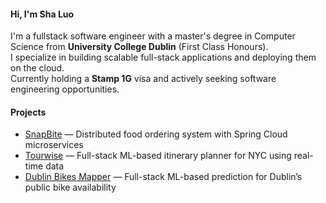 #### Hi, I'm Sha Luo

I'm a fullstack software engineer with a master's degree in Computer Science from **University College Dublin** (First Class Honours).<br/>
I specialize in building scalable full-stack applications and deploying them on the cloud.  
Currently holding a **Stamp 1G** visa and actively seeking software engineering opportunities.

#### Projects

- [SnapBite](https://github.com/lasa1015/snapbite-microservices-platform) — Distributed food ordering system with Spring Cloud microservices  
- [Tourwise](https://github.com/lasa1015/tourwise-springboot-react) — Full-stack ML-based itinerary planner for NYC using real-time data  
- [Dublin Bikes Mapper](https://github.com/lasa1015/dbbikes-platform) — Full-stack ML-based prediction for Dublin’s public bike availability

